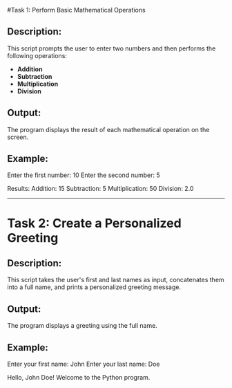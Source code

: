 #Task 1: Perform Basic Mathematical Operations

## Description:
This script prompts the user to enter two numbers and then performs the following operations:
- **Addition**
- **Subtraction**
- **Multiplication**
- **Division**

## Output:
The program displays the result of each mathematical operation on the screen.

## Example:
Enter the first number: 10
Enter the second number: 5

Results: Addition: 15
Subtraction: 5
Multiplication: 50
Division: 2.0

---

# Task 2: Create a Personalized Greeting

## Description:
This script takes the user's first and last names as input, concatenates them into a full name, and prints a personalized greeting message.

## Output:
The program displays a greeting using the full name.

## Example:
Enter your first name: John
Enter your last name: Doe

Hello, John Doe! Welcome to the Python program.
